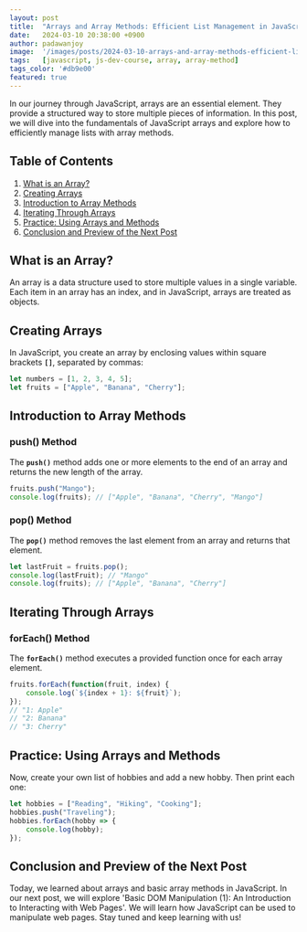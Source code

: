 ```yaml
---
layout: post
title:  "Arrays and Array Methods: Efficient List Management in JavaScript"
date:   2024-03-10 20:38:00 +0900
author: padawanjoy
image:  '/images/posts/2024-03-10-arrays-and-array-methods-efficient-list-management-in-javascript/01.webp'
tags:   [javascript, js-dev-course, array, array-method]
tags_color: '#db9e00'
featured: true
---
```

In our journey through JavaScript, arrays are an essential element. They provide a structured way to store multiple pieces of information. In this post, we will dive into the fundamentals of JavaScript arrays and explore how to efficiently manage lists with array methods.

## Table of Contents
1. [What is an Array?](#what-is-an-array)
2. [Creating Arrays](#creating-arrays)
3. [Introduction to Array Methods](#introduction-to-array-methods)
4. [Iterating Through Arrays](#iterating-through-arrays)
5. [Practice: Using Arrays and Methods](#practice-using-arrays-and-methods)
6. [Conclusion and Preview of the Next Post](#conclusion-and-preview-of-the-next-post)

## What is an Array?
An array is a data structure used to store multiple values in a single variable. Each item in an array has an index, and in JavaScript, arrays are treated as objects.

## Creating Arrays
In JavaScript, you create an array by enclosing values within square brackets **`[]`**, separated by commas:

```javascript
let numbers = [1, 2, 3, 4, 5];
let fruits = ["Apple", "Banana", "Cherry"];
```

## Introduction to Array Methods
### push() Method
The **`push()`** method adds one or more elements to the end of an array and returns the new length of the array.

```javascript
fruits.push("Mango");
console.log(fruits); // ["Apple", "Banana", "Cherry", "Mango"]
```

### pop() Method
The **`pop()`** method removes the last element from an array and returns that element.

```javascript
let lastFruit = fruits.pop();
console.log(lastFruit); // "Mango"
console.log(fruits); // ["Apple", "Banana", "Cherry"]
```

## Iterating Through Arrays
### forEach() Method
The **`forEach()`** method executes a provided function once for each array element.

```javascript
fruits.forEach(function(fruit, index) {
    console.log(`${index + 1}: ${fruit}`);
});
// "1: Apple"
// "2: Banana"
// "3: Cherry"
```

## Practice: Using Arrays and Methods
Now, create your own list of hobbies and add a new hobby. Then print each one:

```javascript
let hobbies = ["Reading", "Hiking", "Cooking"];
hobbies.push("Traveling");
hobbies.forEach(hobby => {
    console.log(hobby);
});
```

## Conclusion and Preview of the Next Post
Today, we learned about arrays and basic array methods in JavaScript. In our next post, we will explore 'Basic DOM Manipulation (1): An Introduction to Interacting with Web Pages'. We will learn how JavaScript can be used to manipulate web pages. Stay tuned and keep learning with us!